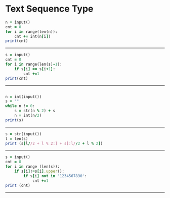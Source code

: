 Text Sequence Type
==================
````ruby
n = input()
cnt = 0
for i in range(len(n)):
    cnt += int(n[i])
print(cnt)
````
-----
````ruby
s = input()
cnt = 0
for i in range(len(s)-1):
    if s[i] == s[i+1]:
        cnt +=1
print(cnt)

````
----
````ruby

n = int(input())
s = ""
while n != 0:
    s = str(n % 2) + s
    n = int(n/2)
print(s)

````
----
````ruby
s = str(input())
l = len(s)
print (s[l//2 + l % 2:] + s[:l//2 + l % 2])
````
----
````ruby
s = input()
cnt = 0
for i in range (len(s)):
    if s[i]!=s[i].upper():
        if s[i] not in '1234567890':
            cnt +=1
print (cnt)
````
----
